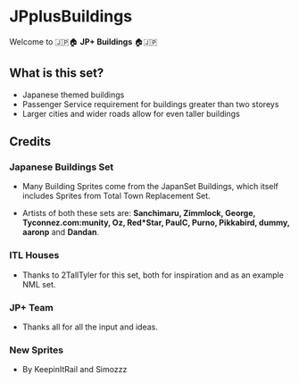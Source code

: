 # JPplusBuildings

Welcome to 🇯🇵🏠 **JP+ Buildings** 🏠🇯🇵

## What is this set?

* Japanese themed buildings
* Passenger Service requirement for buildings greater than two storeys
* Larger cities and wider roads allow for even taller buildings

## Credits

### Japanese Buildings Set

* Many Building Sprites come from the JapanSet Buildings, which itself includes Sprites from Total Town Replacement Set. 
  
* Artists of both these sets are:
**Sanchimaru, Zimmlock, George, Tyconnez.com:munity, Oz, Red*Star, PaulC, Purno, Pikkabird, dummy, aaronp** and **Dandan**.

### ITL Houses

* Thanks to 2TallTyler for this set, both for inspiration and as an example NML set. 

### JP+ Team

* Thanks all for all the input and ideas. 

### New Sprites

* By KeepinItRail and Simozzz
